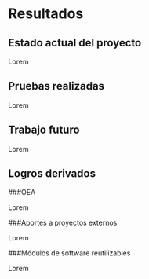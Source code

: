 Resultados
==========

Estado actual del proyecto
--------------------------

Lorem

Pruebas realizadas
------------------

Lorem

Trabajo futuro
--------------

Lorem

Logros derivados
----------------

###OEA

Lorem

###Aportes a proyectos externos

Lorem

###Módulos de software reutilizables

Lorem
